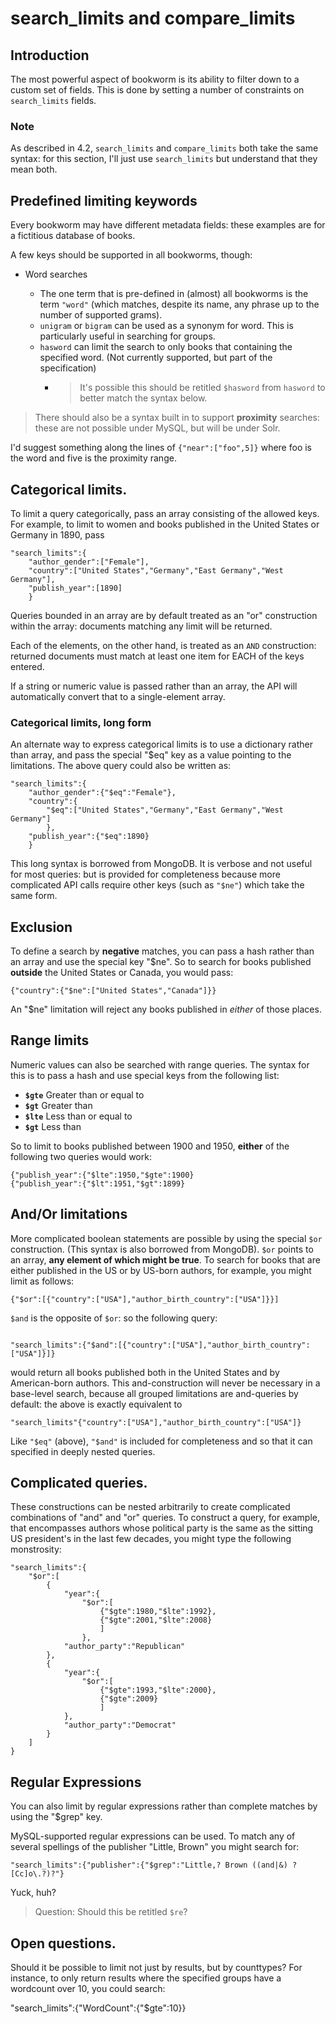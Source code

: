 # search_limits and compare_limits

## Introduction

The most powerful aspect of bookworm is its ability to filter down to a custom set of fields. This is done by setting a number of constraints on `search_limits` fields.


### Note

As described in 4.2, `search_limits` and `compare_limits` both take the same syntax: for this section, I'll just use `search_limits` but understand that they mean both.


## Predefined limiting keywords

Every bookworm may have different metadata fields: these examples are for a fictitious database of books.

A few keys should be supported in all bookworms, though:

* Word searches

    * The one term that is pre-defined in (almost) all bookworms is the term `"word"` (which matches, despite its name, any phrase up to the number of supported grams).
    * `unigram` or `bigram` can be used as a synonym for word. This is particularly useful in searching for groups.
    * `hasword` can limit the search to only books that containing the specified word. (Not currently supported, but part of the specification)
        * > It's possible this should be retitled `$hasword` from `hasword` to better match the syntax below.

> There should also be a syntax built in to support **proximity** searches: these are not possible under MySQL, but will be under Solr.

I'd suggest something along the lines of `{"near":["foo",5]}` where foo is the word and five is the proximity range.

## Categorical limits.

To limit a query categorically, pass an array consisting of the allowed keys. For example, to limit to women and books published in the United States or Germany in 1890, pass

```
"search_limits":{
    "author_gender":["Female"],
    "country":["United States","Germany","East Germany","West Germany"],
    "publish_year":[1890]
    }
```

Queries bounded in an array are by default treated as an "or" construction within the array: documents matching any limit will be returned.

Each of the elements, on the other hand, is treated as an `AND` construction: returned documents must match at least one item for EACH of the keys entered.

If a string or numeric value is passed rather than an array, the API will automatically convert that to a single-element array.

### Categorical limits, long form

An alternate way to express categorical limits is to use a dictionary rather than array, and pass the special "$eq" key as a value pointing to the limitations. The above query could also be written as:
```
"search_limits":{
    "author_gender":{"$eq":"Female"},
    "country":{
        "$eq":["United States","Germany","East Germany","West Germany"]
        },
    "publish_year":{"$eq":1890}
    }
```

This long syntax is borrowed from MongoDB. It is verbose and not useful for most queries: but is provided for completeness because more complicated API calls require other keys (such as `"$ne"`) which take the same form.

## Exclusion

To define a search by **negative** matches, you can pass a hash rather than an array and use the special key "$ne". So to search for books published **outside** the United States or Canada, you would pass:

```
{"country":{"$ne":["United States","Canada"]}}
```

An "$ne" limitation will reject any books published in *either* of those places.

## Range limits

Numeric values can also be searched with range queries. The syntax for this is to pass a hash and use special keys from the following list:

* **`$gte`** Greater than or equal to
* **`$gt`** Greater than
* **`$lte`** Less than or equal to
* **`$gt`** Less than

So to limit to books published between 1900 and 1950, **either** of the following two queries would work:

```
{"publish_year":{"$lte":1950,"$gte":1900}
{"publish_year":{"$lt":1951,"$gt":1899}
```

## And/Or limitations

More complicated boolean statements are possible by using the special `$or` construction. (This syntax is also borrowed from MongoDB). `$or` points to an array, **any element of which might be true**. To search for books that are either published in the US or by US-born authors, for example, you might limit as follows:

```
{"$or":[{"country":["USA"],"author_birth_country":["USA"]}}]
```

`$and` is the opposite of `$or`: so the following query:

```

"search_limits":{"$and":[{"country":["USA"],"author_birth_country":["USA"]}]}
```

would return all books published both in the United States and by American-born authors. This and-construction will never be necessary in a base-level search, because all grouped limitations are and-queries by default: the above is exactly equivalent to

```
"search_limits"{"country":["USA"],"author_birth_country":["USA"]}
```

Like `"$eq"` (above), `"$and"` is included for completeness and so that it can specified in deeply nested queries.

## Complicated queries.

These constructions can be nested arbitrarily to create complicated combinations of "and" and "or" queries. To construct a query, for example, that encompasses authors whose political party is the same as the sitting US president's in the last few decades, you might type the following monstrosity:

```
"search_limits":{
    "$or":[
        {
            "year":{
                "$or":[
                    {"$gte":1980,"$lte":1992},
                    {"$gte":2001,"$lte":2008}
                    ]
                },
            "author_party":"Republican"
        },
        {
            "year":{
                "$or":[
                    {"$gte":1993,"$lte":2000},
                    {"$gte":2009}
                    ]
            },
            "author_party":"Democrat"
        }
    ]
}

```


## Regular Expressions

You can also limit by regular expressions rather than complete matches by using the "$grep" key.

MySQL-supported regular expressions can be used. To match any of several spellings of the publisher "Little, Brown" you might search for:

```
"search_limits":{"publisher":{"$grep":"Little,? Brown ((and|&) ?[Cc]o\.?)?"}

```

Yuck, huh?

> Question: Should this be retitled `$re`?

## Open questions.

Should it be possible to limit not just by results, but by counttypes? For instance, to only return results where the specified groups have a wordcount over 10, you could search:

"search_limits":{"WordCount":{"$gte":10}}
